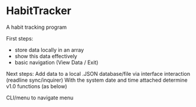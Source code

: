 # HabitTracker
A habit tracking program

First steps:
- store data locally in an array
- show this data effectively
- basic navigation (View Data / Exit)

Next steps:
Add data to a local .JSON database/file via interface interaction (readline sync/inquirer)
With the system date and time attached
determine v1.0 functions (as below)


CLI/menu to navigate menu